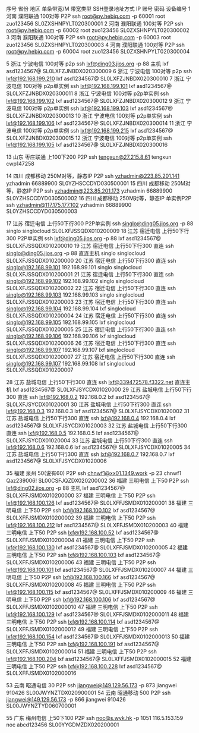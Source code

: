 序号	 省份	地区	单条带宽/M	带宽类型	SSH登录地址方式 	IP 	账号	密码	设备编号
1	河南	濮阳联通	100对等	P2P	ssh root@py.hebiq.com -p 60001		root	zuo123456	SL0ZXSHNPYLT020300001
2	河南	濮阳联通	100对等	P2P	ssh root@py.hebiq.com -p 60002		root	zuo123456	SL0ZXSHNPYLT020300002
3	河南	濮阳联通	100对等	P2P	ssh root@py.hebiq.com -p 60003		root	zuo123456	SL0ZXSHNPYLT020300003
4	河南	濮阳联通	100对等	P2P	ssh root@py.hebiq.com -p 60004		root	zuo123456	SL0ZXSHNPYLT020300004
									
5	浙江	宁波电信	100对等	p2p	ssh lxf@ding03.jios.org -p 88	主机	lxf	asd1234567@	SL0LXFZJNBDX020300009
6	浙江	宁波电信	100对等	p2p	ssh lxf@192.168.199.210		lxf	asd1234567@	SL0LXFZJNBDX020300010
7	浙江	宁波电信	100对等	p2p单实例	ssh lxf@192.168.199.101		lxf	asd1234567@	SL0LXFZJNBDX020300011
8	浙江	宁波电信	100对等	p2p单实例	ssh lxf@192.168.199.102		lxf	asd1234567@	SL0LXFZJNBDX020300012
9	浙江	宁波电信	100对等	p2p单实例	ssh lxf@192.168.199.103		lxf	asd1234567@	SL0LXFZJNBDX020300013
10	浙江	宁波电信	100对等	p2p单实例	ssh lxf@192.168.199.106		lxf	asd1234567@	SL0LXFZJNBDX020300014
11	浙江	宁波电信	100对等	p2p单实例	ssh lxf@192.168.199.215		lxf	asd1234567@	SL0LXFZJNBDX020300015
12	浙江	宁波电信	100对等	p2p单实例	ssh lxf@192.168.199.105		lxf	asd1234567@	SL0LXFZJNBDX020300016
									
13	山东	枣庄联通	上100下200	P2P	ssh tengxun@27.215.8.61		tengxun	cwp147258	
									
14	四川	成都移动	250M对等，静态IP	P2P	ssh yzhadmin@223.85.201.141		yzhadmin	66889900	SL0YZHSCCDYD030500001
15	四川	成都移动	250M对等，静态IP	P2P	ssh yzhadmin@223.85.201.173		yzhadmin	66889900	SL0YZHSCCDYD030500002
16	四川	成都移动	250M对等，静态IP	单实例P2P	ssh yzhadmin@117.175.177.102		yzhadmin	66889900	SL0YZHSCCDYD030500003
									
17	江苏	宿迁电信	上行50下行300	P2P单实例	ssh singlo@ding05.jios.org -p 88		singlo	singlocloud	SL0LXFJSSQDX010200009
18	江苏	宿迁电信	上行50下行300	P2P单实例	ssh lxf@ding05.jios.org -p 88		lxf	asd1234567@	SL0LXFJSSQDX010200010
19	江苏	宿迁电信	上行50下行300	直连	ssh singlo@ding05.jios.org -p 88	直连主机	singlo	singlocloud	SL0LXFJSSQDX010200000
20	江苏	宿迁电信	上行50下行300	直连	ssh singlo@192.168.99.101	192.168.99.101	singlo	singlocloud	SL0LXFJSSQDX010200001
21	江苏	宿迁电信	上行50下行300	直连	ssh singlo@192.168.99.102	192.168.99.102	singlo	singlocloud	SL0LXFJSSQDX010200002
22	江苏	宿迁电信	上行50下行300	直连	ssh singlo@192.168.99.103	192.168.99.103	singlo	singlocloud	SL0LXFJSSQDX010200003
23	江苏	宿迁电信	上行50下行300	直连	ssh singlo@192.168.99.104	192.168.99.104	lxf	singlocloud	SL0LXFJSSQDX010200004
24	江苏	宿迁电信	上行50下行300	直连	ssh singlo@192.168.99.105	192.168.99.105	lxf	singlocloud	SL0LXFJSSQDX010200005
25	江苏	宿迁电信	上行50下行300	直连	ssh singlo@192.168.99.106	192.168.99.106	lxf	singlocloud	SL0LXFJSSQDX010200006
26	江苏	宿迁电信	上行50下行300	直连	ssh singlo@192.168.99.107	192.168.99.107	lxf	singlocloud	SL0LXFJSSQDX010200007
27	江苏	宿迁电信	上行50下行300	直连	ssh singlo@192.168.99.107	192.168.99.108	lxf	singlocloud	SL0LXFJSSQDX010200007
									
28	江苏	盐城电信	上行50下行300	直连	ssh lxf@339472578.f3322.net	直连主机	lxf	asd1234567@	SL0LXFJSYCDX01020000
29	江苏	盐城电信	上行50下行300	直连	ssh lxf@192.168.0.2	192.168.0.2	lxf	asd1234567@	SL0LXFJSYCDX01020001
30	江苏	盐城电信	上行50下行300	直连	ssh lxf@192.168.0.3	192.168.0.3	lxf	asd1234567@	SL0LXFJSYCDX01020002
31	江苏	盐城电信	上行50下行300	直连	ssh lxf@192.168.0.4	192.168.0.4	lxf	asd1234567@	SL0LXFJSYCDX01020003
32	江苏	盐城电信	上行50下行300	直连	ssh lxf@192.168.0.5	192.168.0.5	lxf	asd1234567@	SL0LXFJSYCDX01020004
33	江苏	盐城电信	上行50下行300	直连	ssh lxf@192.168.0.6	192.168.0.6	lxf	asd1234567@	SL0LXFJSYCDX01020005
34	江苏	盐城电信	上行50下行300	直连	ssh lxf@192.168.0.7	192.168.0.7	lxf	asd1234567@	SL0LXFJSYCDX01020006
									
35	福建	泉州	50(说有60)	P2P	ssh chnwf1@xx01.1349.work -p 23		chnwf1	Qaz239006!	SL00CSFJQZDX020200002
36	福建	三明电信	上下50	P2P	ssh lxf@ding02.jios.org -p 88	主机	lxf	asd1234567@	SL0LXFFJSMDX010200000
37	福建	三明电信	上下50	P2P	ssh lxf@192.168.100.126		lxf	asd1234567@	SL0LXFFJSMDX010200001
38	福建	三明电信	上下50	P2P	ssh lxf@192.168.100.102		lxf	asd1234567@	SL0LXFFJSMDX010200002
39	福建	三明电信	上下50	P2P	ssh lxf@192.168.100.212		lxf	asd1234567@	SL0LXFFJSMDX010200003
40	福建	三明电信	上下50	P2P	ssh lxf@192.168.100.52		lxf	asd1234567@	SL0LXFFJSMDX010200004
41	福建	三明电信	上下50	P2P	ssh lxf@192.168.100.130		lxf	asd1234567@	SL0LXFFJSMDX010200005
42	福建	三明电信	上下50	P2P	ssh lxf@192.168.100.103		lxf	asd1234567@	SL0LXFFJSMDX010200006
43	福建	三明电信	上下50	P2P	ssh lxf@192.168.100.101		lxf	asd1234567@	SL0LXFFJSMDX010200007
44	福建	三明电信	上下50	P2P	ssh lxf@192.168.100.166		lxf	asd1234567@	SL0LXFFJSMDX010200008
45	福建	三明电信	上下50	P2P	ssh lxf@192.168.100.115		lxf	asd1234567@	SL0LXFFJSMDX010200009
46	福建	三明电信	上下50	P2P	ssh lxf@192.168.100.106		lxf	asd1234567@	SL0LXFFJSMDX0102000010
47	福建	三明电信	上下50	P2P	ssh lxf@192.168.100.129		lxf	asd1234567@	SL0LXFFJSMDX0102000011
48	福建	三明电信	上下50	P2P	ssh lxf@192.168.100.114		lxf	asd1234567@	SL0LXFFJSMDX0102000012
49	福建	三明电信	上下50	P2P	ssh lxf@192.168.100.154		lxf	asd1234567@	SL0LXFFJSMDX0102000013
50	福建	三明电信	上下50	P2P	ssh lxf@192.168.100.191		lxf	asd1234567@	SL0LXFFJSMDX0102000014
51	福建	三明电信	上下50	P2P	ssh lxf@192.168.100.204		lxf	asd1234567@	SL0LXFFJSMDX0102000015
52	福建	三明电信	上下50	P2P	ssh lxf@192.168.100.228		lxf	asd1234567@	SL0LXFFJSMDX0102000016
									
53	云南	昭通电信	30	P2P	ssh jiangwei@149.129.56.173 -p 873		jiangwei	910426	SL00JWYNZTDX020900001
54	云南	昭通移动	500	P2P	ssh jiangwei@149.129.56.173 -p 866		jiangwei	910426	SL00JWYNZTYD060700001
									
55	广东	梅州电信	上50下100	P2P	ssh noc@s.wyk.hk -p 1051	116.5.153.159	noc	abcd123456	SL00YYGDMZDX020200001